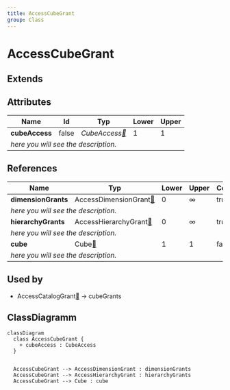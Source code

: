 ```yaml
---
title: AccessCubeGrant
group: Class
---
```


# AccessCubeGrant<a name="class-accesscubegrant"></a>


## Extends

## Attributes

<table>
  <thead>
    <tr>
      <th>Name</th>
      <th>Id</th>
      <th>Typ</th>
      <th>Lower</th>
      <th>Upper</th>
    </tr>
  </thead>
  <tbody>
    <tr>
      <td><strong>cubeAccess</strong></td>
      <td>false</td>
      <td><em>CubeAccess<a href="./enum-CubeAccess">🔗</a></em></td>
      <td>1</td>
      <td>1</td>
    </tr>
    <tr>
      <td colspan="5"><em> here you will see the description.</em></td>
    </tr>
  </tbody>
</table>

## References

<table>
  <thead>
    <tr>
      <th>Name</th>
      <th>Typ</th>
      <th>Lower</th>
      <th>Upper</th>
      <th>Containment</th>
    </tr>
  </thead>
  <tbody>
    <tr>
      <td><strong>dimensionGrants</strong></td>
      <td>AccessDimensionGrant<a href="./class-AccessDimensionGrant">🔗</a></td>
      <td>0</td>
      <td>&infin;</td>
      <td>true</td>
    </tr>
    <tr>
      <td colspan="5"><em> here you will see the description.</em></td>
    </tr>
    <tr>
      <td><strong>hierarchyGrants</strong></td>
      <td>AccessHierarchyGrant<a href="./class-AccessHierarchyGrant">🔗</a></td>
      <td>0</td>
      <td>&infin;</td>
      <td>true</td>
    </tr>
    <tr>
      <td colspan="5"><em> here you will see the description.</em></td>
    </tr>
    <tr>
      <td><strong>cube</strong></td>
      <td>Cube<a href="./class-Cube">🔗</a></td>
      <td>1</td>
      <td>1</td>
      <td>false</td>
    </tr>
    <tr>
      <td colspan="5"><em> here you will see the description.</em></td>
    </tr>
  </tbody>
</table>



## Used by

- AccessCatalogGrant[🔗](./class-AccessCatalogGrant) → cubeGrants

## ClassDiagramm

```mermaid
classDiagram
  class AccessCubeGrant {
    + cubeAccess : CubeAccess
  }


  AccessCubeGrant --> AccessDimensionGrant : dimensionGrants
  AccessCubeGrant --> AccessHierarchyGrant : hierarchyGrants
  AccessCubeGrant --> Cube : cube

```
